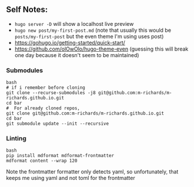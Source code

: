 ## Self Notes:
- `hugo server -D` will show a localhost live preview
- `hugo new post/my-first-post.md` (note that usually this would be `posts/my-first-post` but the even theme I'm using uses post)
- https://gohugo.io/getting-started/quick-start/
- https://github.com/olOwOlo/hugo-theme-even (guessing this will break one day because it doesn't seem to be maintained)

### Submodules
```
bash
# if i remember before cloning
git clone --recurse-submodules -j8 git@github.com:m-richards/m-richards.github.io.git
cd bar
#  For already cloned repos,
git clone git@github.com:m-richards/m-richards.github.io.git
cd bar
git submodule update --init --recursive
```

### Linting
```
bash
pip install mdformat mdformat-frontmatter
mdformat content --wrap 120
```
Note the frontmatter formatter only detects yaml, so unfortunately, that keeps me using yaml and not toml for the frontmatter